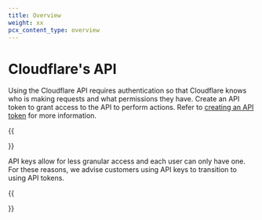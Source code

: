 ```yaml
---
title: Overview
weight: xx
pcx_content_type: overview
---
```


# Cloudflare's API

Using the Cloudflare API requires authentication so that Cloudflare knows who is making requests and what permissions they have. Create an API token to grant access to the API to perform actions. Refer to [creating an API token](/api/get-started/#create-an-api-token) for more information.

{{<Aside type="note">}}

API keys allow for less granular access and each user can only have one. For these reasons, we advise customers using API keys to transition to using API tokens.

{{</Aside>}}